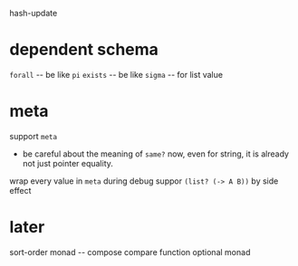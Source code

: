 hash-update

# dependent schema

`forall` -- be like `pi`
`exists` -- be like `sigma` -- for list value

# meta

support `meta`

- be careful about the meaning of `same?` now,
  even for string, it is already not just pointer equality.

wrap every value in `meta` during debug
suppor `(list? (-> A B))` by side effect

# later

sort-order monad -- compose compare function
optional monad
